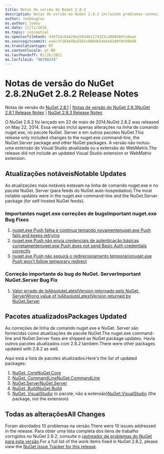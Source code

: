 ```yaml
---
title: Notas de versão do NuGet 2.8.2
description: Notas de versão do NuGet 2.8.2 incluindo problemas conhecidos, correções de bugs, recursos adicionados e DCRs.
author: JonDouglas
ms.author: jodou
ms.date: 11/11/2016
ms.topic: conceptual
ms.openlocfilehash: d39f2dc9a429ed264461174325c2080468fa8aae
ms.sourcegitcommit: ee6c3f203648a5561c809db54ebeb1d0f0598b68
ms.translationtype: MT
ms.contentlocale: pt-BR
ms.lasthandoff: 01/26/2021
ms.locfileid: "98780374"
---
```

# <a name="nuget-282-release-notes"></a><span data-ttu-id="3af40-103">Notas de versão do NuGet 2.8.2</span><span class="sxs-lookup"><span data-stu-id="3af40-103">NuGet 2.8.2 Release Notes</span></span>

<span data-ttu-id="3af40-104">Notas de versão do [NuGet 2.8.1](../release-notes/nuget-2.8.1.md)  |  [Notas de versão do NuGet 2.8.3](../release-notes/nuget-2.8.3.md)</span><span class="sxs-lookup"><span data-stu-id="3af40-104">[NuGet 2.8.1 Release Notes](../release-notes/nuget-2.8.1.md) | [NuGet 2.8.3 Release Notes](../release-notes/nuget-2.8.3.md)</span></span>

<span data-ttu-id="3af40-105">O NuGet 2.8.2 foi lançado em 22 de maio de 2014.</span><span class="sxs-lookup"><span data-stu-id="3af40-105">NuGet 2.8.2 was released on May 22, 2014.</span></span>  <span data-ttu-id="3af40-106">Essa versão inclui apenas alterações na linha de comando nuget.exe, no pacote NuGet. Server e em outros pacotes NuGet.</span><span class="sxs-lookup"><span data-stu-id="3af40-106">This release only included changes to the nuget.exe command-line, the NuGet.Server package and other NuGet packages.</span></span>  <span data-ttu-id="3af40-107">A versão não incluiu uma extensão do Visual Studio atualizada ou a extensão do WebMatrix.</span><span class="sxs-lookup"><span data-stu-id="3af40-107">The release did not include an updated Visual Studio extension or WebMatrix extension.</span></span>

## <a name="notable-updates"></a><span data-ttu-id="3af40-108">Atualizações notáveis</span><span class="sxs-lookup"><span data-stu-id="3af40-108">Notable Updates</span></span>

<span data-ttu-id="3af40-109">As atualizações mais notáveis estavam na linha de comando nuget.exe e no pacote NuGet. Server (para feeds do NuGet auto-hospedados).</span><span class="sxs-lookup"><span data-stu-id="3af40-109">The most notable updates were in the nuget.exe command-line and the NuGet.Server package (for self-hosted NuGet feeds).</span></span>

### <a name="important-nugetexe-bug-fixes"></a><span data-ttu-id="3af40-110">Importantes nuget.exe correções de bugs</span><span class="sxs-lookup"><span data-stu-id="3af40-110">Important nuget.exe Bug Fixes</span></span>

1. [<span data-ttu-id="3af40-111">nuget.exe Push falha e continua tentando novamente</span><span class="sxs-lookup"><span data-stu-id="3af40-111">nuget.exe Push fails and keeps retrying</span></span>](https://nuget.codeplex.com/workitem/4000)
1. [<span data-ttu-id="3af40-112">nuget.exe Push não envia credenciais de autenticação básicas corretamente</span><span class="sxs-lookup"><span data-stu-id="3af40-112">nuget.exe Push does not send Basic Auth credentials correctly</span></span>](https://nuget.codeplex.com/workitem/4109)
1. [<span data-ttu-id="3af40-113">nuget.exe Push não seguirá o redirecionamento temporário</span><span class="sxs-lookup"><span data-stu-id="3af40-113">nuget.exe Push won't follow temporary redirect</span></span>](https://nuget.codeplex.com/workitem/4050)

### <a name="important-nugetserver-bug-fix"></a><span data-ttu-id="3af40-114">Correção importante do bug do NuGet. Server</span><span class="sxs-lookup"><span data-stu-id="3af40-114">Important NuGet.Server Bug Fix</span></span>

1. [<span data-ttu-id="3af40-115">Valor errado de IsAbsoluteLatestVersion retornado pelo NuGet. Server</span><span class="sxs-lookup"><span data-stu-id="3af40-115">Wrong value of IsAbsoluteLatestVersion returned by NuGet.Server</span></span>](https://nuget.codeplex.com/workitem/4147)

## <a name="packages-updated"></a><span data-ttu-id="3af40-116">Pacotes atualizados</span><span class="sxs-lookup"><span data-stu-id="3af40-116">Packages Updated</span></span>

<span data-ttu-id="3af40-117">As correções de linha de comando nuget.exe e NuGet. Server são fornecidas como atualizações de pacote NuGet.</span><span class="sxs-lookup"><span data-stu-id="3af40-117">The nuget.exe command-line and NuGet.Server fixes are shipped as NuGet package updates.</span></span>  <span data-ttu-id="3af40-118">Havia outros pacotes atualizados com 2.8.2 também.</span><span class="sxs-lookup"><span data-stu-id="3af40-118">There were other packages updated with 2.8.2 as well.</span></span>

<span data-ttu-id="3af40-119">Aqui está a lista de pacotes atualizados:</span><span class="sxs-lookup"><span data-stu-id="3af40-119">Here's the list of updated packages:</span></span>

1. [<span data-ttu-id="3af40-120">NuGet. Core</span><span class="sxs-lookup"><span data-stu-id="3af40-120">NuGet.Core</span></span>](https://www.nuget.org/packages/NuGet.Core/)
1. [<span data-ttu-id="3af40-121">NuGet. CommandLine</span><span class="sxs-lookup"><span data-stu-id="3af40-121">NuGet.CommandLine</span></span>](https://www.nuget.org/packages/NuGet.CommandLine/)
1. [<span data-ttu-id="3af40-122">NuGet.Server</span><span class="sxs-lookup"><span data-stu-id="3af40-122">NuGet.Server</span></span>](https://www.nuget.org/packages/NuGet.Server/)
1. [<span data-ttu-id="3af40-123">NuGet. Build</span><span class="sxs-lookup"><span data-stu-id="3af40-123">NuGet.Build</span></span>](https://www.nuget.org/packages/NuGet.Build/)
1. <span data-ttu-id="3af40-124">[NuGet. VisualStudio](https://www.nuget.org/packages/NuGet.VisualStudio/) (o pacote, não a extensão)</span><span class="sxs-lookup"><span data-stu-id="3af40-124">[NuGet.VisualStudio](https://www.nuget.org/packages/NuGet.VisualStudio/) (the package, not the extension)</span></span>

## <a name="all-changes"></a><span data-ttu-id="3af40-125">Todas as alterações</span><span class="sxs-lookup"><span data-stu-id="3af40-125">All Changes</span></span>
<span data-ttu-id="3af40-126">Foram abordados 10 problemas na versão.</span><span class="sxs-lookup"><span data-stu-id="3af40-126">There were 10 issues addressed in the release.</span></span> <span data-ttu-id="3af40-127">Para obter uma lista completa dos itens de trabalho corrigidos no NuGet 2.8.2, consulte o [rastreador de problemas do NuGet para esta versão](https://nuget.codeplex.com/workitem/list/advanced?keyword=&status=All&type=All&priority=All&release=NuGet%202.8.2&assignedTo=All&component=All&sortField=LastUpdatedDate&sortDirection=Descending&page=0&reasonClosed=All).</span><span class="sxs-lookup"><span data-stu-id="3af40-127">For a full list of the work items fixed in NuGet 2.8.2, please view the [NuGet Issue Tracker for this release](https://nuget.codeplex.com/workitem/list/advanced?keyword=&status=All&type=All&priority=All&release=NuGet%202.8.2&assignedTo=All&component=All&sortField=LastUpdatedDate&sortDirection=Descending&page=0&reasonClosed=All).</span></span>
